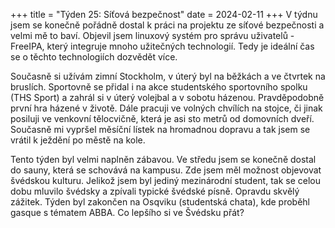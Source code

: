+++
title = "Týden 25: Síťová bezpečnost"
date = 2024-02-11
+++
V týdnu jsem se konečně pořádně dostal k práci na projektu ze síťové bezpečnosti a velmi mě to baví. Objevil jsem linuxový systém pro správu uživatelů - FreeIPA, který integruje mnoho užitečných technologií. Tedy je ideální čas se o těchto technologiích dozvědět více.

Současně si užívám zimní Stockholm, v úterý byl na běžkách a ve čtvrtek na bruslích. Sportovně se přidal i na akce studentského sportovního spolku (THS Sport) a zahrál si v úterý volejbal a v sobotu házenou. Pravděpodobně první hra házené v životě. Dále pracuji ve volných chvílích na stojce, či jinak posiluji ve venkovní tělocvičně, která je asi sto metrů od domovních dveří. Současně mi vypršel měsíční lístek na hromadnou dopravu a tak jsem se vrátil k ježdění po městě na kole.

Tento týden byl velmi naplněn zábavou. Ve středu jsem se konečně dostal do sauny, která se schovává na kampusu. Zde jsem měl možnost objevovat švédskou kulturu. Jelikož jsem byl jediný mezinárodní student, tak se celou dobu mluvilo švédsky a zpívali typické švédské písně. Opravdu skvělý zážitek. Týden byl zakončen na Osqviku (studentská chata), kde proběhl gasque s tématem ABBA. Co lepšího si ve Švédsku přát?
